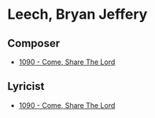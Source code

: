 # Leech, Bryan Jeffery

## Composer

- [1090 - Come, Share The Lord](/hymns/1090.md)

## Lyricist

- [1090 - Come, Share The Lord](/hymns/1090.md)


